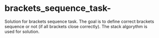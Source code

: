 # brackets_sequence_task-
Solution for brackets sequence task. 
The goal is to define correct brackets sequence or not (if all brackets close correctly).
The stack algorythm is used for solution.


